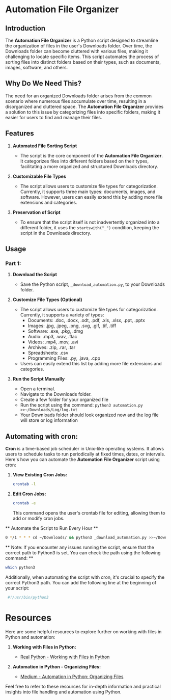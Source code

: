 # Automation File Organizer

## Introduction

The **Automation File Organizer** is a Python script designed to streamline the organization of files in the user's Downloads folder. Over time, the Downloads folder can become cluttered with various files, making it challenging to locate specific items. This script automates the process of sorting files into distinct folders based on their types, such as documents, images, software, and others.

## Why Do We Need This?

The need for an organized Downloads folder arises from the common scenario where numerous files accumulate over time, resulting in a disorganized and cluttered space. The **Automation File Organizer** provides a solution to this issue by categorizing files into specific folders, making it easier for users to find and manage their files.

## Features

1. **Automated File Sorting Script**
   - The script is the core component of the **Automation File Organizer**. It categorizes files into different folders based on their types, facilitating a more organized and structured Downloads directory.

2. **Customizable File Types**
   - The script allows users to customize file types for categorization. Currently, it supports three main types: documents, images, and software. However, users can easily extend this by adding more file extensions and categories.

3. **Preservation of Script**
   - To ensure that the script itself is not inadvertently organized into a different folder, it uses the `startswith("_")` condition, keeping the script in the Downloads directory.

## Usage

### Part 1:

1. **Download the Script**
   - Save the Python script, `_download_automation.py`, to your Downloads folder.

2. **Customize File Types (Optional)**
   - The script allows users to customize file types for categorization. Currently, it supports a variety of types:
     - Documents: .doc, .docx, .odt, .pdf, .xls, .xlsx, .ppt, .pptx
     - Images: .jpg, .jpeg, .png, .svg, .gif, .tif, .tiff
     - Software: .exe, .pkg, .dmg
     - Audio: .mp3, .wav, .flac
     - Videos: .mp4, .mov, .avi
     - Archives: .zip, .rar, .tar
     - Spreadsheets: .csv
     - Programming Files: .py, .java, .cpp
   - Users can easily extend this list by adding more file extensions and categories.

3. **Run the Script Manually**
   - Open a terminal.
   - Navigate to the Downloads folder.
   - Create a few folder for your organized file
   - Run the script using the command: `python3 automation.py >>~/Downloads/Log/log.txt`
   - Your Downloads folder should look organized now and the log file will store or log information

## Automating with cron:

**Cron** is a time-based job scheduler in Unix-like operating systems. It allows users to schedule tasks to run periodically at fixed times, dates, or intervals. Here's how you can automate the **Automation File Organizer** script using cron:

1. **View Existing Cron Jobs:**
   ```bash
   crontab -l 
   ```

2. **Edit Cron Jobs:**
   ```bash
   crontab -e 
   ```
   This command opens the user's crontab file for editing, allowing them to add or modify cron jobs.

** Automate the Script to Run Every Hour **
```bash
0 */1 * * * cd ~/Downloads/ && python3 _download_automation.py >>~/Downloads/Log/log.txt
```

** Note: If you encounter any issues running the script, ensure that the correct path to Python3 is set. You can check the path using the following command: **
   ```bash
   which python3
   ```
Additionally, when automating the script with cron, it's crucial to specify the correct Python3 path. You can add the following line at the beginning of your script:
   ```bash
    #!/usr/bin/python3
   ```

# Resources

Here are some helpful resources to explore further on working with files in Python and automation:

1. **Working with Files in Python:**
   - [Real Python - Working with Files in Python](https://realpython.com/working-with-files-in-python/)

2. **Automation in Python - Organizing Files:**
   - [Medium - Automation in Python: Organizing Files](https://medium.com/swlh/automation-python-organizing-files-5d2b6b933402)

Feel free to refer to these resources for in-depth information and practical insights into file handling and automation using Python.
